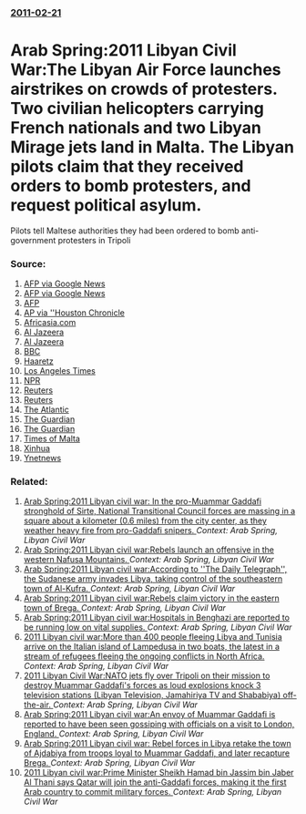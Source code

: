 ### [2011-02-21](/news/2011/02/21/index.md)

# Arab Spring:2011 Libyan Civil War:The Libyan Air Force launches airstrikes on crowds of protesters. Two civilian helicopters carrying French nationals and two Libyan Mirage jets land in Malta. The Libyan pilots claim that they received orders to bomb protesters, and request political asylum. 

Pilots tell Maltese authorities they had been ordered to bomb anti-government protesters in Tripoli


### Source:

1. [AFP via Google News](http://www.google.com/hostednews/afp/article/ALeqM5h1Ald1x-TninRUA3_LTLNU0QW2lw?docId=CNG.9ca55cf302e06a927c19c577032fb5cb.391)
2. [AFP via Google News](http://www.google.com/hostednews/afp/article/ALeqM5iQvZY4yfGOaNxG6v2yuLBnZxxVhA?docId=CNG.2fa97f53bfcdc1875eb8f281d95222b2.13a1)
3. [AFP](http://www.google.com/hostednews/afp/article/ALeqM5i0bbRyEjMASxA90i3tTXp1Fe0Q8A?docId=CNG.aa651167cd0af745b3cb395cf1d402e3.9a1)
4. [AP via ''Houston Chronicle](http://www.chron.com/disp/story.mpl/ap/top/all/7438564.html)
5. [Africasia.com](http://www.africasia.com/services/news_mideast/article.php?ID=CNG.aa651167cd0af745b3cb395cf1d402e3.9a1)
6. [Al Jazeera](http://blogs.aljazeera.net/middle-east/2011/02/17/live-blog-libya#)
7. [Al Jazeera](http://english.aljazeera.net/news/africa/2011/02/201122131439291589.html)
8. [BBC](http://news.bbc.co.uk/sport1/hi/motorsport/formula_one/9402871.stm)
9. [Haaretz](http://www.haaretz.com/news/international/libya-justice-minister-resigns-to-protest-excessive-use-of-force-against-protesters-1.344796)
10. [Los Angeles Times](http://latimesblogs.latimes.com/babylonbeyond/2011/02/malta-two-libyan-fighter-jets-seen-landing.html)
11. [NPR](http://www.npr.org/templates/story/story.php?storyId=133940091)
12. [Reuters](http://af.reuters.com/article/libyaNews/idAFLDE71K1TQ20110221)
13. [Reuters](http://www.reuters.com/article/2011/02/21/us-libya-usa-idUSTRE71K6D520110221?feedType=RSS&feedName=topNews)
14. [The Atlantic](http://andrewsullivan.theatlantic.com/the_daily_dish/2011/02/the-military-splits.html)
15. [The Guardian](http://www.guardian.co.uk/world/2011/feb/20/libya-defiant-protesters-feared-dead)
16. [The Guardian](http://www.guardian.co.uk/world/2011/feb/21/libya-pilots-flee-to-malta)
17. [Times of Malta](http://www.timesofmalta.com/articles/view/20110221/local/two-libyan-fighter-jets-arrive-in-malta-two-helicopters-land)
18. [Xinhua](http://news.xinhuanet.com/english2010/world/2011-02/21/c_13741080.htm)
19. [Ynetnews](http://www.ynetnews.com/articles/0,7340,L-4031971,00.html)

### Related:

1. [Arab Spring:2011 Libyan civil war: In the pro-Muammar Gaddafi stronghold of Sirte, National Transitional Council forces are massing in a square about a kilometer (0.6 miles) from the city center, as they weather heavy fire from pro-Gaddafi snipers. ](/news/2011/09/24/arab-spring-p2011-libyan-civil-war-in-the-pro-muammar-gaddafi-stronghold-of-sirte-national-transitional-council-forces-are-massing-in-a-sq.md) _Context: Arab Spring, Libyan Civil War_
2. [Arab Spring:2011 Libyan civil war:Rebels launch an offensive in the western Nafusa Mountains. ](/news/2011/07/6/arab-spring-p2011-libyan-civil-war-prebels-launch-an-offensive-in-the-western-nafusa-mountains.md) _Context: Arab Spring, Libyan Civil War_
3. [Arab Spring:2011 Libyan civil war:According to ''The Daily Telegraph'', the Sudanese army invades Libya, taking control of the southeastern town of Al-Kufra. ](/news/2011/07/2/arab-spring-p2011-libyan-civil-war-paccording-to-the-daily-telegraph-the-sudanese-army-invades-libya-taking-control-of-the-southeaster.md) _Context: Arab Spring, Libyan Civil War_
4. [Arab Spring:2011 Libyan civil war:Rebels claim victory in the eastern town of Brega. ](/news/2011/07/18/arab-spring-p2011-libyan-civil-war-prebels-claim-victory-in-the-eastern-town-of-brega.md) _Context: Arab Spring, Libyan Civil War_
5. [Arab Spring:2011 Libyan civil war:Hospitals in Benghazi are reported to be running low on vital supplies. ](/news/2011/06/28/arab-spring-p2011-libyan-civil-war-phospitals-in-benghazi-are-reported-to-be-running-low-on-vital-supplies.md) _Context: Arab Spring, Libyan Civil War_
6. [2011 Libyan civil war:More than 400 people fleeing Libya and Tunisia arrive on the Italian island of Lampedusa in two boats, the latest in a stream of refugees fleeing the ongoing conflicts in North Africa. ](/news/2011/05/14/2011-libyan-civil-war-pmore-than-400-people-fleeing-libya-and-tunisia-arrive-on-the-italian-island-of-lampedusa-in-two-boats-the-latest-in.md) _Context: Arab Spring, Libyan Civil War_
7. [2011 Libyan Civil War:NATO jets fly over Tripoli on their mission to destroy Muammar Gaddafi's forces as loud explosions knock 3 television stations (Libyan Television, Jamahiriya TV and Shababiya)  off-the-air. ](/news/2011/04/25/2011-libyan-civil-war-pnato-jets-fly-over-tripoli-on-their-mission-to-destroy-muammar-gaddafi-s-forces-as-loud-explosions-knock-3-television.md) _Context: Arab Spring, Libyan Civil War_
8. [Arab Spring:2011 Libyan civil war:An envoy of Muammar Gaddafi is reported to have been seen gossiping with officials on a visit to London, England. ](/news/2011/04/1/arab-spring-p2011-libyan-civil-war-pan-envoy-of-muammar-gaddafi-is-reported-to-have-been-seen-gossiping-with-officials-on-a-visit-to-london.md) _Context: Arab Spring, Libyan Civil War_
9. [Arab Spring:2011 Libyan civil war: Rebel forces in Libya retake the town of Ajdabiya from troops loyal to Muammar Gaddafi, and later recapture Brega. ](/news/2011/03/26/arab-spring-p2011-libyan-civil-war-rebel-forces-in-libya-retake-the-town-of-ajdabiya-from-troops-loyal-to-muammar-gaddafi-and-later-recapt.md) _Context: Arab Spring, Libyan Civil War_
10. [2011 Libyan civil war:Prime Minister Sheikh Hamad bin Jassim bin Jaber Al Thani says Qatar will join the anti-Gaddafi forces, making it the first Arab country to commit military forces. ](/news/2011/03/20/2011-libyan-civil-war-pprime-minister-sheikh-hamad-bin-jassim-bin-jaber-al-thani-says-qatar-will-join-the-anti-gaddafi-forces-making-it-the.md) _Context: Arab Spring, Libyan Civil War_
